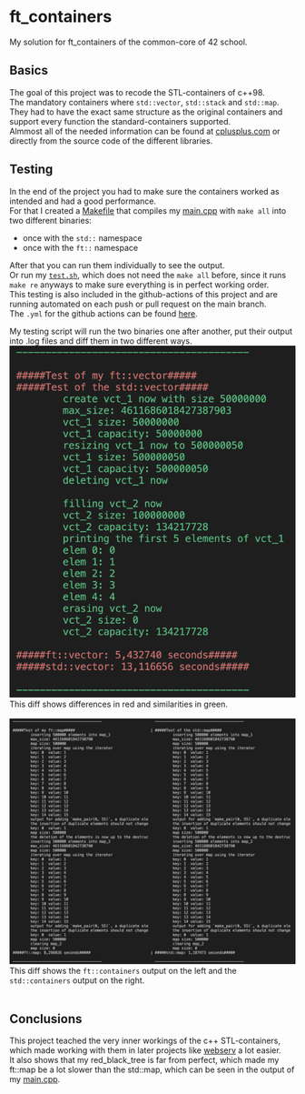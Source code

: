 # ft_containers
My solution for ft_containers of the common-core of 42 school.

## Basics
The goal of this project was to recode the STL-containers of c++98.<br>
The mandatory containers where `std::vector`, `std::stack` and `std::map`.<br>
They had to have the exact same structure as the original containers and support every function the standard-containers supported.<br>
Almmost all of the needed information can be found at [cplusplus.com](https://cplusplus.com/reference/stl/) or directly from the source code of the different libraries.<br>

## Testing
In the end of the project you had to make sure the containers worked as intended and had a good performance.<br>
For that I created a [Makefile](/Makefile) that compiles my [main.cpp](/src/main.cpp) with `make all` into two different binaries:
 - once with the `std::` namespace
 - once with the `ft::` namespace


After that you can run them individually to see the output.<br>
Or run my [`test.sh`](/test.sh), which does not need the `make all` before, since it runs `make re` anyways to make sure everything is in perfect working order.<br>
This testing is also included in the github-actions of this project and are running automated on each push or pull request on the main branch.<br>
The `.yml` for the github actions can be found [here](/.github/workflows/c-cpp.yml).


My testing script will run the two binaries one after another, put their output into .log files and diff them in two different ways.<br>
![diff1](/readme_additions/diff1.png)<br>
This diff shows differences in red and similarities in green.<br>
<br>
![diff2](/readme_additions/diff2.png)<br>
This diff shows the `ft::containers` output on the left and the `std::containers` output on the right.<br>
<br>
## Conclusions
This project teached the very inner workings of the c++ STL-containers, which made working with them in later projects like [webserv](https://github.com/tblaase/webserv) a lot easier.<br>
It also shows that my red_black_tree is far from perfect, which made my ft::map be a lot slower than the std::map, which can be seen in the output of my [main.cpp](/src/main.cpp).<br>
